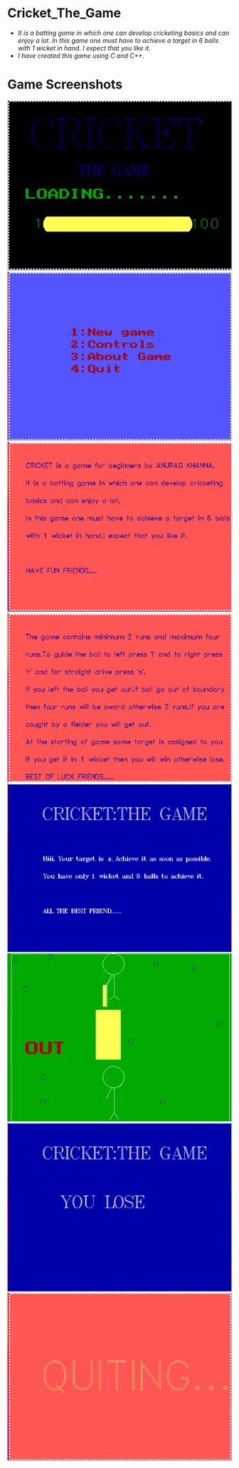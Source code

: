 # Cricket_The_Game
- _It is a batting game in which one can develop cricketing basics and can enjoy a lot. In this game one must have to achieve a target in 6 balls with 1 wicket in hand. I expect that you like it._
- _I have created this game using C and C++._
# Game Screenshots
![](Gameplay%20Images/start.png)
![](Gameplay%20Images/options.png)
![](Gameplay%20Images/about.png)
![](Gameplay%20Images/controls.png)
![](Gameplay%20Images/gameplay1.png)
![](Gameplay%20Images/gameplay2%20.png)
![](Gameplay%20Images/lose_or_win_screen.png)
![](Gameplay%20Images/quit.png)

